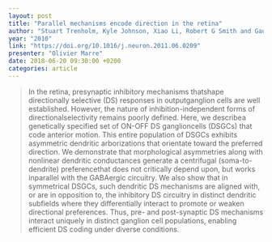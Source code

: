 ```yaml
---
layout: post
title: "Parallel mechanisms encode direction in the retina"
author: "Stuart Trenholm, Kyle Johnson, Xiao Li, Robert G Smith and Gautam B Awatramani"
year: "2010"
link: "https://doi.org/10.1016/j.neuron.2011.06.0209"
presenter: "Olivier Marre"
date: 2018-06-20 09:30:00 +0200
categories: article
---
```



> In the retina, presynaptic inhibitory mechanisms thatshape directionally
> selective (DS) responses in outputganglion cells are well established.
> However, the nature of inhibition-independent forms of directionalselectivity
> remains poorly defined. Here, we describea genetically specified set of ON-OFF
> DS ganglioncells (DSGCs) that code anterior motion. This entire population of
> DSGCs exhibits asymmetric dendritic arborizations that orientate toward the
> preferred direction. We demonstrate that morphological asymmetries along with
> nonlinear dendritic conductances generate a centrifugal (soma-to-dendrite)
> preferencethat does not critically depend upon, but works inparallel with the
> GABAergic circuitry. We also show that in symmetrical DSGCs, such dendritic DS
> mechanisms are aligned with, or are in opposition to, the inhibitory DS
> circuitry in distinct dendritic subfields where they differentially interact
> to promote or weaken directional preferences. Thus, pre- and post-synaptic DS
> mechanisms interact uniquely in distinct ganglion cell populations, enabling
> efficient DS coding under diverse conditions.

